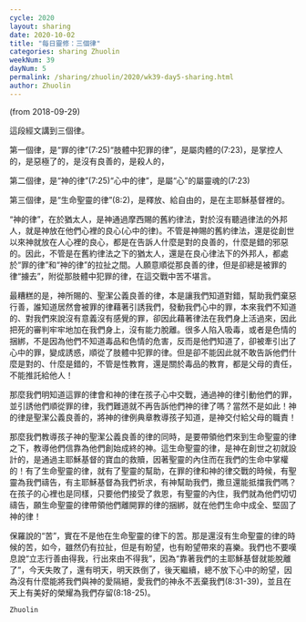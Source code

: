```yaml
---
cycle: 2020
layout: sharing
date: 2020-10-02
title: "每日靈修：三個律"
categories: sharing Zhuolin
weekNum: 39
dayNum: 5
permalink: /sharing/zhuolin/2020/wk39-day5-sharing.html
author: Zhuolin
---
```

(from 2018-09-29)

這段經文講到三個律。

第一個律，是“罪的律”(7:25)“肢體中犯罪的律”，是屬肉體的(7:23)，是掌控人的，是惡極了的，是沒有良善的，是殺人的，  

第二個律，是“神的律”(7:25)“心中的律”，是屬“心”的屬靈魂的(7:23)  

第三個律，是“生命聖靈的律”(8:2)，是釋放、給自由的，是在主耶穌基督裡的。  

“神的律”，在於猶太人，是神通過摩西賜的舊約律法，對於沒有聽過律法的外邦人，就是神放在他們心裡的良心(心中的律)。不管是神賜的舊約律法，還是從創世以來神就放在人心裡的良心，都是在告訴人什麼是對的良善的，什麼是錯的邪惡的。因此，不管是在舊約律法之下的猶太人，還是在良心律法下的外邦人，都處於“罪的律”和“神的律”的拉扯之間。人願意順從那良善的律，但是卻總是被罪的律“擄去”，附從那肢體中犯罪的律，在這交戰中苦不堪言。  

最糟糕的是，神所賜的、聖潔公義良善的律，本是讓我們知道對錯，幫助我們棄惡行善，誰知道居然會被罪的律藉著引誘我們，發動我們心中的罪，本來我們不知道的、對我們來說沒有意義沒有感覺的罪，卻因此藉著律法在我們身上活過來，因此把死的審判牢牢地加在我們身上，沒有能力脫離。很多人陷入吸毒，或者是色情的捆綁，不是因為他們不知道毒品和色情的危害，反而是他們知道了，卻被牽引出了心中的罪，變成誘惑，順從了肢體中犯罪的律。但是卻不能因此就不敢告訴他們什麼是對的、什麼是錯的，不管是性教育，還是關於毒品的教育，都是父母的責任，不能推託給他人！  

那麼我們明知道這罪的律會和神的律在孩子心中交戰，通過神的律引動他們的罪，並引誘他們順從罪的律，我們難道就不再告訴他們神的律了嗎？當然不是如此！神的律是聖潔公義良善的，將神的律例典章教導孩子知道，是神交付給父母的職責！  

那麼我們教導孩子神的聖潔公義良善的律的同時，是要帶領他們來到生命聖靈的律之下，教導他們信靠為他們創始成終的神。這生命聖靈的律，是神在創世之初就設計的，是通過主耶穌基督的寶血的救贖，因著聖靈的內住而在我們的生命中掌權的！有了生命聖靈的律，就有了聖靈的幫助，在罪的律和神的律交戰的時候，有聖靈為我們禱告，有主耶穌基督為我們祈求，有神幫助我們，撒旦還能抵擋我們嗎？在孩子的心裡也是同樣，只要他們接受了救恩，有聖靈的內住，我們就為他們切切禱告，願生命聖靈的律帶領他們離開罪的律的捆綁，就在他們生命中成全、堅固了神的律！  

保羅說的“苦”，實在不是他在生命聖靈的律下的苦。那是還沒有生命聖靈的律的時候的苦，如今，雖然仍有拉扯，但是有盼望，也有盼望帶來的喜樂。我們也不要嘆息說“立志行善由得我，行出來由不得我”，因為“靠著我們的主耶穌基督就能脫離了”，今天失敗了，還有明天，明天跌倒了，後天繼續，總不放下心中的盼望，因為沒有什麼能將我們與神的愛隔絕，愛我們的神永不丟棄我們(8:31-39)，並且在天上有美好的榮耀為我們存留(8:18-25)。  


`Zhuolin`
